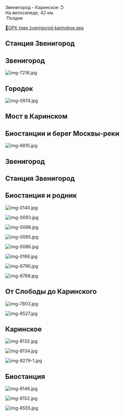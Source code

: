
<link rel="stylesheet" href="../assets-custom/css/style-markdown.css">
<div class="cover-container" style="background-image: url('reka-1600.jpg');">
	<div class="cover-text">
		<div class="cover-title">
            Звенигород - Каринское &#x21BA;
        </div>
		<div class="cover-description">
			<div class="packages-location">
                <img loading="lazy" src="../assets-custom/icon-bike.png" alt="" class="cover-icon">
                <div class="h4-default regular">На велосипеде, 42 км.</div>
            </div>
            <div>
                <img class="cover-icon" loading="lazy" src="../assets-custom/icon-time.png" alt=""  />
                <span>Полдня</span>
            </div>
		</div>
	</div>
</div>


<div id="map"></div>

[📍GPX трек zvenigorod-karinskoe.gpx](zvenigorod-karinskoe.gpx)

## Станция Звенигород


## Звенигород

![img-7216.jpg](../0-images/zvenigorod/img-7216.jpg)


## Городок


![img-0974.jpg](../0-images/zvenigorod/img-0974.jpg)

## Мост в Каринском


## Биостанции и берег Москвы-реки

![img-6815.jpg](../0-images/zvenigorod/img-6815.jpg)


## Звенигород


## Станция Звенигород



## Биостанция и родник

![img-0140.jpg](../0-images/zvenigorod/img-0140.jpg)


![img-0093.jpg](../0-images/zvenigorod/img-0093.jpg)

![img-0098.jpg](../0-images/zvenigorod/img-0098.jpg)



![img-0085.jpg](../0-images/zvenigorod/img-0085.jpg)


![img-0086.jpg](../0-images/zvenigorod/img-0086.jpg)

![img-0166.jpg](../0-images/zvenigorod/img-0166.jpg)

![img-6790.jpg](../0-images/zvenigorod/img-6790.jpg)


![img-6768.jpg](../0-images/zvenigorod/img-6768.jpg)

## От Слободы до Каринского

![img-7803.jpg](../0-images/zvenigorod/img-7803.jpg)

![img-6527.jpg](../0-images/zvenigorod/img-6527.jpg)


## Каринское

![img-8132.jpg](../0-images/zvenigorod/img-8132.jpg)

![img-8134.jpg](../0-images/zvenigorod/img-8134.jpg)

![img-8279-1.jpg](../0-images/zvenigorod/img-8279-1.jpg)


## Биостанция 

![img-8146.jpg](../0-images/zvenigorod/img-8146.jpg)

![img-8152.jpg](../0-images/zvenigorod/img-8152.jpg)

![img-6555.jpg](../0-images/zvenigorod/img-6555.jpg)








<link href="https://api.mapbox.com/mapbox-gl-js/v3.10.0/mapbox-gl.css" rel="stylesheet">
<script src="https://api.mapbox.com/mapbox-gl-js/v3.10.0/mapbox-gl.js"></script>
<script src="https://cdn.jsdelivr.net/npm/js-yaml@4.1.0/dist/js-yaml.min.js"></script>
<script src="../assets-custom/js/cozy-journey.js"></script>
<script>architectMap({
    tracks: [{path: 'zvenigorod-karinskoe.gpx'}], 
    points: 'points.yaml',
    zoom: 7.2,
    center: [37.49433, 55.59333],
    fitDuration: 6000
});</script>